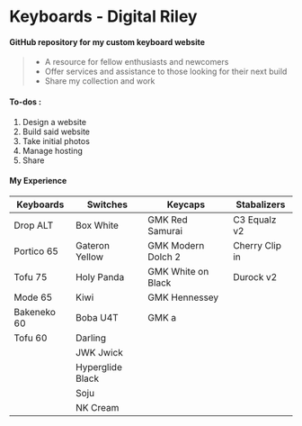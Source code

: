 
# Keyboards - Digital Riley

#### GitHub repository for my custom keyboard website
> - A resource for fellow enthusiasts and newcomers
> - Offer services and assistance to those looking for their next build
> - Share my collection and work

#### To-dos :

1. Design a website
2. Build said website
3. Take initial photos
4. Manage hosting
5. Share

#### My Experience

| Keyboards | Switches | Keycaps | Stabalizers |
| ----------- | ----------- | ----------- | ----------- |
| Drop ALT | Box White | GMK Red Samurai | C3 Equalz v2 |
| Portico 65 | Gateron Yellow | GMK Modern Dolch 2 | Cherry Clip in |
| Tofu 75 | Holy Panda | GMK White on Black | Durock v2 |
| Mode 65 | Kiwi | GMK Hennessey |  |
| Bakeneko 60 | Boba U4T | GMK a |  |
| Tofu 60 | Darling |  |  |
|  | JWK Jwick |  |  |
|  | Hyperglide Black |  |  |
|  | Soju |  |  |
|  | NK Cream |  |  |